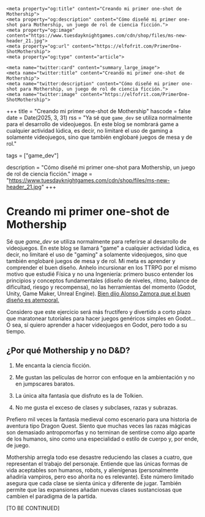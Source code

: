 ~~~
<meta property="og:title" content="Creando mi primer one-shot de Mothership">
<meta property="og:description" content="Cómo diseñé mi primer one-shot para Mothership, un juego de rol de ciencia ficción.">
<meta property="og:image" content="https://www.tuesdayknightgames.com/cdn/shop/files/ms-new-header_21.jpg">
<meta property="og:url" content="https://elfofrit.com/PrimerOne-ShotMothership">
<meta property="og:type" content="article">

<meta name="twitter:card" content="summary_large_image">
<meta name="twitter:title" content="Creando mi primer one-shot de Mothership">
<meta name="twitter:description" content="Cómo diseñé mi primer one-shot para Mothership, un juego de rol de ciencia ficción.">
<meta name="twitter:image" content="https://elfofrit.com/PrimerOne-ShotMothership">
~~~

+++
title = "Creando mi primer one-shot de Mothership"
hascode = false
date = Date(2025, 3, 31)
rss = "Ya sé que `game_dev` se utiliza normalmente para el desarrollo de videojuegos. En este blog se nombrará game a cualquier actividad lúdica, es decir, no limitaré el uso de gaming a solamente videojuegos, sino que también englobaré juegos de mesa y de rol."

tags = ["game_dev"]

description = "Cómo diseñé mi primer one-shot para Mothership, un juego de rol de ciencia ficción."
image = "https://www.tuesdayknightgames.com/cdn/shop/files/ms-new-header_21.jpg"
+++

# Creando mi primer one-shot de Mothership

Sé que *game_dev* se utiliza normalmente para referirse al desarrollo de videojuegos. En este blog se llamará "game" a cualquier actividad lúdica, es decir, no limitaré el uso de "gaming" a solamente videojuegos, sino que también englobaré juegos de mesa y de rol. Mi meta es aprender y comprender el buen diseño. Anhelo incursionar en los TTRPG por el mismo motivo que estudié Física y no una Ingeniería: primero busco entender los principios y conceptos fundamentales (diseño de niveles, ritmo, balance de dificultad, riesgo y recompensa), no las herramientas del momento (Godot, Unity, Game Maker, Unreal Engine). [Bien dijo Alonso Zamora que el buen diseño es atemporal.](https://golem51.com/articulos/no-existe-la-vieja-escuela/)

Considero que este ejercicio será más fructífero y divertido a corto plazo que maratonear tutoriales para hacer juegos genéricos simples en Godot... O sea, sí quiero aprender a hacer videojuegos en Godot, pero todo a su tiempo.

## ¿Por qué Mothership y no D&D?

1. Me encanta la ciencia ficción.

2. Me gustan las películas de horror con enfoque en la ambientación y no en jumpscares baratos.

3. La única alta fantasía que disfruto es la de Tolkien.

4. No me gusta el exceso de clases y subclases, razas y subrazas.

Prefiero mil veces la fantasía medieval como escenario para una historia de aventura tipo Dragon Quest. Siento que muchas veces las razas mágicas son demasiado antropomorfas y no terminan de sentirse como algo aparte de los humanos, sino como una especialidad o estilo de cuerpo y, por ende, de juego.

Mothership arregla todo ese desastre reduciendo las clases a cuatro, que representan el trabajo del personaje. Entiende que las únicas formas de vida aceptables son humanos, robots, y alienígenas (personalmente añadiría vampiros, pero eso ahorita no es relevante). Este número limitado asegura que cada clase se sienta única y diferente de jugar. También permite que las expansiones añadan nuevas clases sustanciosas que cambien el paradigma de la partida.

[TO BE CONTINUED]
